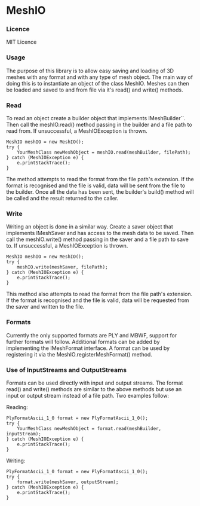 # MeshIO
<h3>Licence</h3>
MIT Licence


<h3>Usage</h3>
The purpose of this library is to allow easy saving and loading of 3D meshes with any format and with any type of mesh object. The main way of doing this is to instantiate an object of the class MeshIO. Meshes can then be loaded and saved to and from file via it's read() and write() methods.


<h3>Read</h3>
To read an object create a builder object that implements IMeshBuilder`<YourMeshClass>`. Then call the meshIO.read() method passing in the builder and a file path to read from. If unsuccessful, a MeshIOException is thrown.

    MeshIO meshIO = new MeshIO();
    try {
        YourMeshClass newMeshObject = meshIO.read(meshBuilder, filePath);
    } catch (MeshIOException e) {
        e.printStackTrace();
    }

The method attempts to read the format from the file path's extension. If the format is recognised and the file is valid, data will be sent from the file to the builder. Once all the data has been sent, the builder's build() method will be called and the result returned to the caller.


<h3>Write</h3>
Writing an object is done in a similar way. Create a saver object that implements IMeshSaver and has access to the mesh data to be saved. Then call the meshIO.write() method passing in the saver and a file path to save to. If unsuccessful, a MeshIOException is thrown.

    MeshIO meshIO = new MeshIO();
    try {
        meshIO.write(meshSaver, filePath);
    } catch (MeshIOException e) {
        e.printStackTrace();
    }

This method also attempts to read the format from the file path's extension. If the format is recognised and the file is valid, data will be requested from the saver and written to the file.


<h3>Formats</h3>
Currently the only supported formats are PLY and MBWF, support for further formats will follow. Additional formats can be added by implementing the IMeshFormat interface. A format can be used by registering it via the MeshIO.registerMeshFormat() method.


<h3>Use of InputStreams and OutputStreams</h3>
Formats can be used directly with input and output streams. The format read() and write() methods are similar to the above methods but use an input or output stream instead of a file path. Two examples follow:

Reading:

    PlyFormatAscii_1_0 format = new PlyFormatAscii_1_0();
    try {
        YourMeshClass newMeshObject = format.read(meshBuilder, inputStream);
    } catch (MeshIOException e) {
        e.printStackTrace();
    }

Writing:

    PlyFormatAscii_1_0 format = new PlyFormatAscii_1_0();
    try {
        format.write(meshSaver, outputStream);
    } catch (MeshIOException e) {
        e.printStackTrace();
    }

